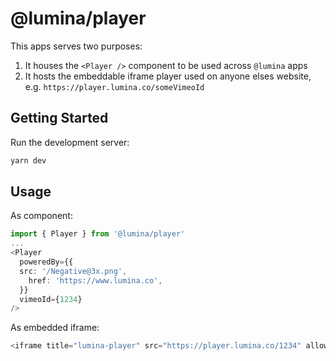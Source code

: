 # @lumina/player
This apps serves two purposes:
1. It houses the `<Player />` component to be used across `@lumina` apps
2. It hosts the embeddable iframe player used on anyone elses website, e.g. `https://player.lumina.co/someVimeoId`

## Getting Started
Run the development server:

```bash
yarn dev
```

## Usage

As component:
```typescript
import { Player } from '@lumina/player'
...
<Player
  poweredBy={{
  src: '/Negative@3x.png',
    href: 'https://www.lumina.co',
  }}
  vimeoId={1234}
/>
```

As embedded iframe:
```typescript
<iframe title="lumina-player" src="https://player.lumina.co/1234" allowfullscreen></iframe>
```